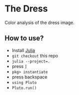 # The Dress

Color analysis of the dress image.

## How to use?

* Install [Julia](https://julialang.org)
* `git checkout` this repo
* `julia --project=.`
*  press `]`
* `pkg> instantiate`
* press backspace
* `using Pluto`
* `Pluto.run()`